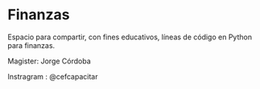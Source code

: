 # Finanzas
Espacio para compartir, con fines educativos, líneas de código en Python para finanzas.

Magister: Jorge Córdoba

Instragram : @cefcapacitar
